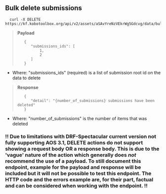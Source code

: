 ## Bulk delete submissions

```curl
  curl -X DELETE https://kf.kobotoolbox.org/api/v2/assets/aSAvYreNzVEkrWg5Gdcvg/data/bulk/
```

> **Payload**
>
>        {
>           "submissions_ids": [
>               1,
>               2
>           ]
>        }
* Where: "submissions_ids" (required) is a list of submission root id on the data
to delete


> **Response**
>
>        {
>           "detail": "{number_of_submissions} submissions have been deleted"
>        }
* Where: "number_of_submissions" is the number of items that was deleted


### !! Due to limitations with DRF-Spectacular current version not fully supporting AOS 3.1, DELETE actions do not support showing a request body OR a response body. This is due to the 'vague' nature of the action which generally does *not* recommend the use of a payload. To still document this endpoint, example for the payload and response will be included but it will not be possible to test this endpoint. The HTTP code and the errors example are, for their part, factual and can be considered when working with the endpoint. !!
